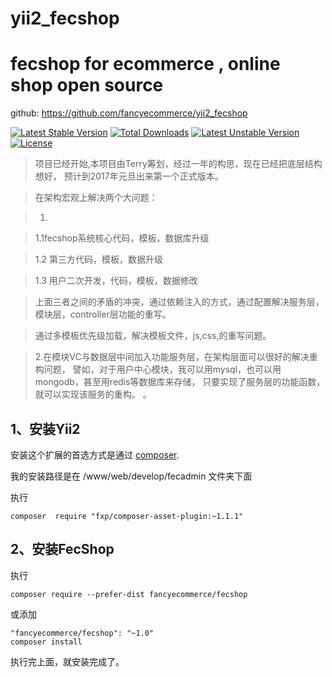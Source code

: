 # yii2_fecshop
fecshop for ecommerce  , online shop open source
========


github: https://github.com/fancyecommerce/yii2_fecshop

[![Latest Stable Version](https://poser.pugx.org/fancyecommerce/fecshop/v/stable)](https://packagist.org/packages/fancyecommerce/fecshop) [![Total Downloads](https://poser.pugx.org/fancyecommerce/fecshop/downloads)](https://packagist.org/packages/fancyecommerce/fecshop) [![Latest Unstable Version](https://poser.pugx.org/fancyecommerce/fecshop/v/unstable)](https://packagist.org/packages/fancyecommerce/fecshop) [![License](https://poser.pugx.org/fancyecommerce/fecshop/license)](https://packagist.org/packages/fancyecommerce/fecshop)

> 项目已经开始,本项目由Terry筹划，经过一年的构思，现在已经把底层结构想好， 预计到2017年元旦出来第一个正式版本。

> 在架构宏观上解决两个大问题：

> 1. 

> 1.1fecshop系统核心代码，模板，数据库升级

> 1.2 第三方代码，模板，数据升级

> 1.3 用户二次开发，代码，模板，数据修改

> 上面三者之间的矛盾的冲突，通过依赖注入的方式，通过配置解决服务层，模块层，controller层功能的重写。

> 通过多模板优先级加载，解决模板文件，js,css,的重写问题。

> 2.在模块VC与数据层中间加入功能服务层，在架构层面可以很好的解决重构问题，
譬如，对于用户中心模块，我可以用mysql，也可以用mongodb，甚至用redis等数据库来存储，
只要实现了服务层的功能函数，就可以实现该服务的重构。
。

1、安装Yii2
------------

安装这个扩展的首选方式是通过 [composer](http://getcomposer.org/download/).

我的安装路径是在 /www/web/develop/fecadmin 文件夹下面

执行

```
composer  require "fxp/composer-asset-plugin:~1.1.1"

```



2、安装FecShop
------------

执行

```
composer require --prefer-dist fancyecommerce/fecshop

```
或添加

```
"fancyecommerce/fecshop": "~1.0"
composer install
```

执行完上面，就安装完成了。
